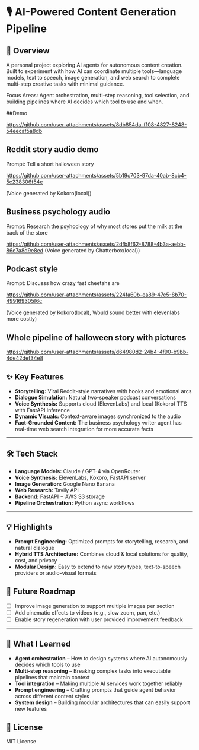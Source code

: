 # 🎙️ AI-Powered Content Generation Pipeline

## 🚀 Overview
  
A personal project exploring AI agents for autonomous content creation. Built to experiment with how AI can coordinate multiple tools—language models, text to speech, image generation, and web search to complete multi-step creative tasks with minimal guidance.

Focus Areas: Agent orchestration, multi-step reasoning, tool selection, and building pipelines where AI decides which tool to use and when.

##Demo

https://github.com/user-attachments/assets/8db854da-f108-4827-8248-54eecaf5a8db


## Reddit story audio demo
Prompt: Tell a short halloween story

https://github.com/user-attachments/assets/5b19c703-97da-40ab-8cb4-5c238306f54e

(Voice generated by Kokoro(local))

## Business psychology audio
Prompt: Research the psyhoclogy of why most stores put the milk at the back of the store

https://github.com/user-attachments/assets/2dfb8f62-8788-4b3a-aebb-86e7a8d9e8ed
(Voice generated by Chatterbox(local))


## Podcast style
Prompt: Discusss how crazy fast cheetahs are

https://github.com/user-attachments/assets/224fa60b-ea89-47e5-8b70-499169305f6c

(Voice generated by Kokoro(local), Would sound better with elevenlabs more costly)

## Whole pipeline of halloween story with pictures
https://github.com/user-attachments/assets/d64980d2-24b4-4f90-b9bb-4de42def34e8



## ✨ Key Features

- **Storytelling:** Viral Reddit-style narratives with hooks and emotional arcs  
- **Dialogue Simulation:** Natural two-speaker podcast conversations  
- **Voice Synthesis:** Supports cloud (ElevenLabs) and local (Kokoro) TTS with FastAPI inference 
- **Dynamic Visuals:** Context-aware images synchronized to the audio 
- **Fact-Grounded Content:** The business psychology writer agent has real-time web search integration for more accurate facts

---

## 🛠️ Tech Stack

- **Language Models:** Claude / GPT-4 via OpenRouter  
- **Voice Synthesis:** ElevenLabs, Kokoro, FastAPI server  
- **Image Generation:** Google Nano Banana  
- **Web Research:** Tavily API  
- **Backend:** FastAPI + AWS S3 storage  
- **Pipeline Orchestration:** Python async workflows  

---

## 💡 Highlights

- **Prompt Engineering:** Optimized prompts for storytelling, research, and natural dialogue  
- **Hybrid TTS Architecture:** Combines cloud & local solutions for quality, cost, and privacy  
- **Modular Design:** Easy to extend to new story types, text-to-speech providers or audio-visual formats



## 🎯 Future Roadmap

- [ ] Improve image generation to support multiple images per section
- [ ] Add cinematic effects to videos (e.g., slow zoom, pan, etc.)
- [ ] Enable story regeneration with user provided improvement feedback

---

## 💭 What I Learned

- **Agent orchestration** – How to design systems where AI autonomously decides which tools to use
- **Multi-step reasoning** – Breaking complex tasks into executable pipelines that maintain context
- **Tool integration** – Making multiple AI services work together reliably
- **Prompt engineering** – Crafting prompts that guide agent behavior across different content styles
- **System design** – Building modular architectures that can easily support new features


## 📝 License

MIT License
